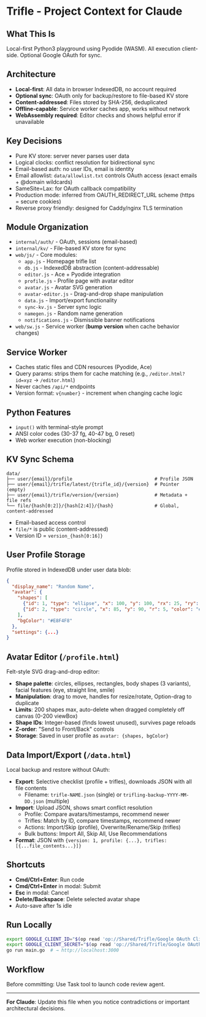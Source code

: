 # Trifle - Project Context for Claude

## What This Is
Local-first Python3 playground using Pyodide (WASM). All execution client-side. Optional Google OAuth for sync.

## Architecture
- **Local-first**: All data in browser IndexedDB, no account required
- **Optional sync**: OAuth only for backup/restore to file-based KV store
- **Content-addressed**: Files stored by SHA-256, deduplicated
- **Offline-capable**: Service worker caches app, works without network
- **WebAssembly required**: Editor checks and shows helpful error if unavailable

## Key Decisions
- Pure KV store: server never parses user data
- Logical clocks: conflict resolution for bidirectional sync
- Email-based auth: no user IDs, email is identity
- Email allowlist: `data/allowlist.txt` controls OAuth access (exact emails + @domain wildcards)
- SameSite=Lax: for OAuth callback compatibility
- Production mode: inferred from OAUTH_REDIRECT_URL scheme (https = secure cookies)
- Reverse proxy friendly: designed for Caddy/nginx TLS termination

## Module Organization
- `internal/auth/` - OAuth, sessions (email-based)
- `internal/kv/` - File-based KV store for sync
- `web/js/` - Core modules:
  - `app.js` - Homepage trifle list
  - `db.js` - IndexedDB abstraction (content-addressable)
  - `editor.js` - Ace + Pyodide integration
  - `profile.js` - Profile page with avatar editor
  - `avatar.js` - Avatar SVG generation
  - `avatar-editor.js` - Drag-and-drop shape manipulation
  - `data.js` - Import/export functionality
  - `sync-kv.js` - Server sync logic
  - `namegen.js` - Random name generation
  - `notifications.js` - Dismissible banner notifications
- `web/sw.js` - Service worker (**bump version** when cache behavior changes)

## Service Worker
- Caches static files and CDN resources (Pyodide, Ace)
- Query params: strips them for cache matching (e.g., `/editor.html?id=xyz` → `/editor.html`)
- Never caches `/api/*` endpoints
- Version format: `v{number}` - increment when changing cache logic

## Python Features
- `input()` with terminal-style prompt
- ANSI color codes (30-37 fg, 40-47 bg, 0 reset)
- Web worker execution (non-blocking)

## KV Sync Schema
```
data/
├── user/{email}/profile                              # Profile JSON
├── user/{email}/trifle/latest/{trifle_id}/{version}  # Pointer (empty)
├── user/{email}/trifle/version/{version}             # Metadata + file refs
└── file/{hash[0:2]}/{hash[2:4]}/{hash}               # Global, content-addressed
```
- Email-based access control
- `file/*` is public (content-addressed)
- Version ID = `version_{hash[0:16]}`

## User Profile Storage
Profile stored in IndexedDB under user data blob:
```json
{
  "display_name": "Random Name",
  "avatar": {
    "shapes": [
      {"id": 1, "type": "ellipse", "x": 100, "y": 100, "rx": 25, "ry": 20, "color": "#FFD5A5", "rotation": 0},
      {"id": 2, "type": "circle", "x": 85, "y": 90, "r": 5, "color": "#2C1810", "rotation": 0}
    ],
    "bgColor": "#E8F4F8"
  },
  "settings": {...}
}
```

## Avatar Editor (`/profile.html`)
Felt-style SVG drag-and-drop editor:
- **Shape palette**: circles, ellipses, rectangles, body shapes (3 variants), facial features (eye, straight line, smile)
- **Manipulation**: drag to move, handles for resize/rotate, Option-drag to duplicate
- **Limits**: 200 shapes max, auto-delete when dragged completely off canvas (0-200 viewBox)
- **Shape IDs**: Integer-based (finds lowest unused), survives page reloads
- **Z-order**: "Send to Front/Back" controls
- **Storage**: Saved in user profile as `avatar: {shapes, bgColor}`

## Data Import/Export (`/data.html`)
Local backup and restore without OAuth:
- **Export**: Selective checklist (profile + trifles), downloads JSON with all file contents
  - Filename: `trifle-NAME.json` (single) or `trifling-backup-YYYY-MM-DD.json` (multiple)
- **Import**: Upload JSON, shows smart conflict resolution
  - Profile: Compare avatars/timestamps, recommend newer
  - Trifles: Match by ID, compare timestamps, recommend newer
  - Actions: Import/Skip (profile), Overwrite/Rename/Skip (trifles)
  - Bulk buttons: Import All, Skip All, Use Recommendations
- **Format**: JSON with `{version: 1, profile: {...}, trifles: [{...file_contents...}]}`

## Shortcuts
- **Cmd/Ctrl+Enter**: Run code
- **Cmd/Ctrl+Enter** in modal: Submit
- **Esc** in modal: Cancel
- **Delete/Backspace**: Delete selected avatar shape
- Auto-save after 1s idle

## Run Locally
```bash
export GOOGLE_CLIENT_ID="$(op read 'op://Shared/Trifle/Google OAuth Client ID')"
export GOOGLE_CLIENT_SECRET="$(op read 'op://Shared/Trifle/Google OAuth Client Secret')"
go run main.go  # → http://localhost:3000
```

## Workflow
Before committing: Use Task tool to launch code review agent.

---

**For Claude**: Update this file when you notice contradictions or important architectural decisions.
